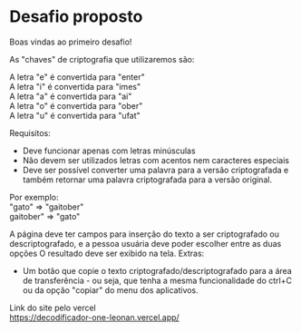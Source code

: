 <h1>Desafio proposto</h1>


Boas vindas ao primeiro desafio!

As "chaves" de criptografia que utilizaremos são:</br>

A letra "e" é convertida para "enter"</br>
A letra "i" é convertida para "imes"</br>
A letra "a" é convertida para "ai"</br>
A letra "o" é convertida para "ober"</br>
A letra "u" é convertida para "ufat"</br>

Requisitos:
- Deve funcionar apenas com letras minúsculas
- Não devem ser utilizados letras com acentos nem caracteres especiais
- Deve ser possível converter uma palavra para a versão criptografada e também retornar uma palavra criptografada para a versão original.

Por exemplo:</br>
"gato" => "gaitober" </br>
gaitober" => "gato"

A página deve ter campos para inserção do texto a ser criptografado ou descriptografado, e a pessoa usuária deve poder escolher entre as duas opções
O resultado deve ser exibido na tela.
Extras:
- Um botão que copie o texto criptografado/descriptografado para a área de transferência - ou seja, que tenha a mesma funcionalidade do ctrl+C ou da opção "copiar" do menu dos aplicativos.

Link do site pelo vercel </br>
https://decodificador-one-leonan.vercel.app/
